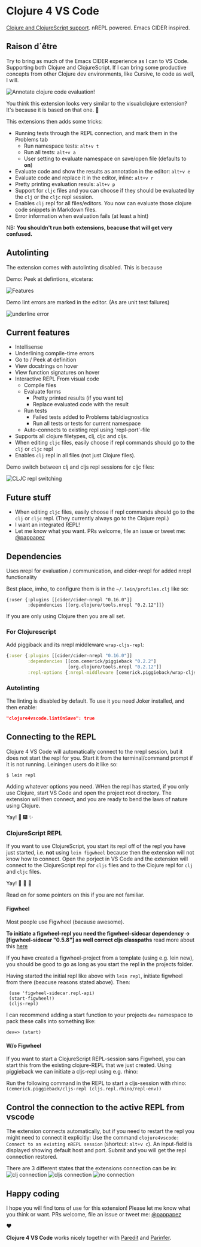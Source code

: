 # Clojure 4 VS Code

[Clojure and ClojureScript support](https://marketplace.visualstudio.com/items?itemName=cospaia.clojure4vscode). nREPL powered. Emacs CIDER inspired.

## Raison d´être

Try to bring as much of the Emacs CIDER experience as I can to VS Code. Supporting both Clojure and ClojureScript. If I can bring some productive concepts from other Clojure dev environments, like Cursive, to code as well, I will.

![Annotate clojure code evaluation!](assets/howto/evaluate.gif)

You think this extension looks very similar to the visual:clojure extension? It's because it is based on that one. 🤠

This extensions then adds some tricks:
- Running tests through the REPL connection, and mark them in the Problems tab
    - Run namespace tests: `alt+v t`
    - Run all tests: `alt+v a`
    - User setting to evaluate namespace on save/open file (defaults to **on**)
- Evaluate code and show the results as annotation in the editor: `alt+v e`
- Evaluate code and replace it in the editor, inline: `alt+v r`
- Pretty printing evaluation resuls: `alt+v p`
- Support for `cljc` files and you can choose if they should be evaluated by the `clj` or the `cljc` repl session.
- Enables `clj` repl for all files/editors. You now can evaluate those clojure code snippets in Markdown files.
- Error information when evaluation fails (at least a hint)

NB: **You shouldn't run both extensions, beacuse that will get very confused.**

## Autolinting

The extension comes with autolinting disabled. This is because

Demo: Peek at defintions, etcetera:

![Features](/assets/howto/features.gif)

Demo lint errors are marked in the editor. (As are unit test failures)

![underline error](/assets/howto/error.png)

## Current features
* Intellisense
* Underlining compile-time errors
* Go to / Peek at definition
* View docstrings on hover
* View function signatures on hover
* Interactive REPL From visual code
  * Compile files
  * Evaluate forms
    * Pretty printed results (if you want to)
    * Replace evaluated code with the result
  * Run tests
    * Failed tests added to Problems tab/diagnostics
    * Run all tests or tests for current namespace
  * Auto-connects to existing repl using 'repl-port'-file
* Supports all clojure filetypes, clj, cljc and cljs.
 * When editing `cljc` files, easily choose if repl commands should go to the `clj` or `cljc` repl
* Enables `clj` repl in all files (not just Clojure files).

Demo switch between clj and cljs repl sessions for cljc files:

![CLJC repl switching](/assets/howto/cljc-clj-cljs.gif)

## Future stuff
* When editing `cljc` files, easily choose if repl commands should go to the `clj` or `cljc` repl. (They currently always go to the Clojure repl.)
* I want an integrated REPL!
* Let me know what you want. PRs welcome, file an issue or tweet me: [@pappapez](https://twitter.com/pappapez)

## Dependencies

Uses nrepl for evaluation / communication, and cider-nrepl for added nrepl functionality

Best place, imho, to configure them is in the `~/.lein/profiles.clj` like so:

```
{:user {:plugins [[cider/cider-nrepl "0.16.0"]]
        :dependencies [[org.clojure/tools.nrepl "0.2.12"]]}
```

If you are only using Clojure then you are all set.

### For Clojurescript

Add piggiback and its nrepl middleware `wrap-cljs-repl`:

```clojure
{:user {:plugins [[cider/cider-nrepl "0.16.0"]]
        :dependencies [[com.cemerick/piggieback "0.2.2"]
                       [org.clojure/tools.nrepl "0.2.12"]]
        :repl-options {:nrepl-middleware [cemerick.piggieback/wrap-cljs-repl]}}}
```

### Autolinting

The linting is disabled by default. To use it you need Joker installed, and then enable:

```json
"clojure4vscode.lintOnSave": true
```

## Connecting to the REPL

Clojure 4 VS Code will automatically connect to the nrepl session, but it does not start the repl for you. Start it from the terminal/command prompt if it is not running. Leiningen users do it like so:

```
$ lein repl
```

Adding whatever options you need. WHen the repl has started, if you only use Clojure, start VS Code and open the project root directory. The extension will then connect, and you are ready to bend the laws of nature using Clojure.

Yay! 🍾 🎆 ✨

### ClojureScript REPL

If you want to use ClojureScript, you start its repl off of the repl you have just started, i.e. **not** using `lein figwheel` because then the extension will not know how to connect. Open the porject in VS Code and the extension will connect to the ClojureScript repl for `cljs` files and to the Clojure repl for `clj` and `cljc` files.

Yay! 🥂 🤘 🍻

Read on for some pointers on this if you are not familiar.

#### Figwheel

Most people use Figwheel (bacause awesome).

**To initiate a figwheel-repl you need the figwheel-sidecar dependency -> [figwheel-sidecar "0.5.8"] as well correct cljs classpaths**
read more about this [here](https://github.com/bhauman/lein-figwheel/wiki/Using-the-Figwheel-REPL-within-NRepl)

If you have created a figwheel-project from a template (using e.g. lein new), you should be good to go as long as you start the repl in the projects folder.

Having started the initial repl like above with ```lein repl```, initiate figwheel from there (beacuse reasons stated above). Then:

```
 (use 'figwheel-sidecar.repl-api)
 (start-figwheel!)
 (cljs-repl)
```

I can recommend adding a start function to your projects `dev` namespace to pack these calls into something like:

```
dev=> (start)
```

#### W/o Figwheel

If you want to start a ClojureScript REPL-session sans Figwheel, you can start this from the existing clojure-REPL that we just created.
Using piggieback we can initiate a cljs-repl using e.g. rhino:

Run the following command in the REPL to start a cljs-session with rhino: ```(cemerick.piggieback/cljs-repl (cljs.repl.rhino/repl-env))```

## Control the connection to the active REPL from vscode

The extension connects automatically, but if you need to restart the repl you might need to connect it explicitly:
Use the command `clojure4vscode: Connect to an existing nREPL session` (shortcut:  `alt+v c`).
An input-field is displayed showing default host and port. Submit and you will get the repl connection restored.

There are 3 different states that the extensions connection can be in:
 ![clj connection](/assets/howto/status_clj.png)
 ![cljs connection](/assets/howto/status_cljs.png)
 ![no connection](/assets/howto/status_not_connected.png)

## Happy coding

I hope you will find tons of use for this extension! Please let me know what you think or want. PRs welcome, file an issue or tweet me: [@pappapez](https://twitter.com/pappapez)

❤️

**Clojure 4 VS Code** works nicely together with [Paredit](https://marketplace.visualstudio.com/items?itemName=clptn.code-paredit) and [Parinfer](https://marketplace.visualstudio.com/items?itemName=shaunlebron.vscode-parinfer).